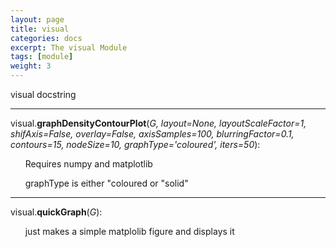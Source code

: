 ```yaml
---
layout: page
title: visual
categories: docs
excerpt: The visual Module
tags: [module]
weight: 3
---
```

<a name="visual"></a>
visual docstring

- - -

<a name="visual.graphDensityContourPlot"></a>visual.**graphDensityContourPlot**(_G, layout=None, layoutScaleFactor=1, shifAxis=False, overlay=False, axisSamples=100, blurringFactor=0.1, contours=15, nodeSize=10, graphType='coloured', iters=50_):

&nbsp;&nbsp;&nbsp;&nbsp;&nbsp;&nbsp;Requires numpy and matplotlib

&nbsp;&nbsp;&nbsp;&nbsp;&nbsp;&nbsp;graphType is either "coloured or "solid"


- - -

<a name="visual.quickGraph"></a>visual.**quickGraph**(_G_):

&nbsp;&nbsp;&nbsp;&nbsp;&nbsp;&nbsp;just makes a simple matplolib figure and displays it


